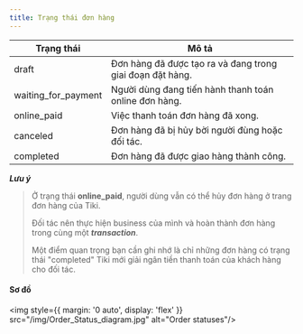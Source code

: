 ```yaml
---
title: Trạng thái đơn hàng
---
```


| Trạng thái          | Mô tả                                                     |
| ------------------- | --------------------------------------------------------- |
| draft               | Đơn hàng đã được tạo ra và đang trong giai đoạn đặt hàng. |
| waiting_for_payment | Người dùng đang tiến hành thanh toán online đơn hàng.     |
| online_paid         | Việc thanh toán đơn hàng đã xong.                         |
| canceled            | Đơn hàng đã bị hủy bời người đùng hoặc đối tác.           |
| completed           | Đơn hàng đã được giao hàng thành công.                    |

***Lưu ý***

> Ở trạng thái **online_paid**, người dùng vẫn có thể hủy đơn hàng ở trang đơn hàng của Tiki.
> 
> Đối tác nên thực hiện business của mình và hoàn thành đơn hàng trong cùng một **_transaction_**.
> 
> Một điểm quan trọng bạn cần ghi nhớ là chỉ những đơn hàng có trạng thái "completed" Tiki mới giải ngân tiền thanh toán của khách hàng cho đối tác.

#### Sơ đồ

<img style={{ margin: '0 auto', display: 'flex' }} src="/img/Order_Status_diagram.jpg" alt="Order statuses"/>

<!-- ![Sơ đồ](order-state.svg) -->
